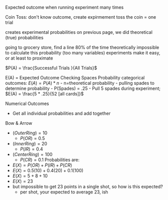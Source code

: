 Expected outcome when running experiment many times

Coin Toss: don't know outcome, create expirmement
toss the coin = one trial 

creates experimental probabilities
on previous page, we did theoretical (true) probabilities

going to grocery store, find a line 80% of the time
theoretically impossible to calculate this probability (too many variables)
experiments make it easy, or at least to proximate

$P(A) = \frac{Successful Trials }{All Trials}$

E(A) = Expected Outcome
Checking Spaces Probability
categorical outcomes: $E(A) = P(A) * n$
	- n=theoretical probability
	- pulling spades to determine probability
	- P(Spades) = .25
	- Pull 5 spades during experiment; $E(A) = \frac{5 * .25}{52 [all cards]}$

Numerical Outcomes
- Get all individual probabilities and add together

Bow & Arrow
- $(Outer Ring) = 10$
	- $P(OR) = 0.5$
- $(Inner Ring) = 20$
	- $P(IR) = 0.4$
- $(Center Ring) = 100$
	- $P(CR) = 0.1$
Probabilities are:
- $E(X) = P(OR) + P(IR) + P(CR)$
- $E(X) = 0.5(10) + 0.4(20) + 0.1(100)$
- $E(X) = 5 + 8 + 10$
- $E(X) = 23$
- but impossible to get 23 points in a single shot, so how is this expected?
	- per shot, your expected to average 23, ish
